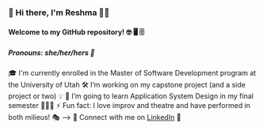 ### 👋 Hi there, I'm Reshma 👩🏻 
#### Welcome to my GitHub repository! 🤓 🖥️ 🗄️
##### Pronouns: she/her/hers 🌈


   🎓 I'm currently enrolled in the Master of Software Development program at the University of Utah 
   🛠️ I’m working on my capstone project (and a side project or two) 💡
   📲 I’m going to learn Application System Design in my final semester 👩🏻‍💻
   ⚡ Fun fact: I love improv and theatre and have performed in both milieus! 🎭
   --> 👥 Connect with me on [LinkedIn](https://www.linkedin.com/in/reshma-raghavan-03038821b) 💬
